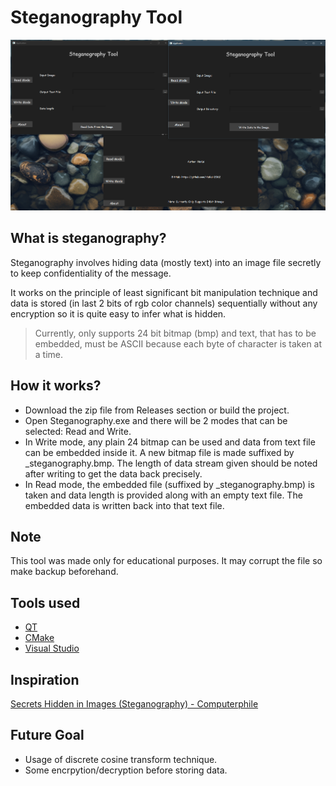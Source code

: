 # Steganography Tool
![I1](https://raw.githubusercontent.com/HaKai-2062/Steganography/main/resources/github/main.png)

## What is steganography?
Steganography involves hiding data (mostly text) into an image file secretly to keep confidentiality of the message.

It works on the principle of least significant bit manipulation technique and data is stored (in last 2 bits of rgb color channels) sequentially without any encryption so it is quite easy to infer what is hidden.

> Currently, only supports 24 bit bitmap (bmp) and text, that has to be embedded, must be ASCII because each byte of character is taken at a time.

## How it works?
- Download the zip file from Releases section or build the project.
- Open Steganography.exe and there will be 2 modes that can be selected: Read and Write.
- In Write mode, any plain 24 bitmap can be used and data from text file can be embedded inside it. A new bitmap file is made suffixed by _steganography.bmp. The length of data stream given should be noted after writing to get the data back precisely.
- In Read mode, the embedded file (suffixed by _steganography.bmp) is taken and data length is provided along with an empty text file. The embedded data is written back into that text file.

## Note
This tool was made only for educational purposes. It may corrupt the file so make backup beforehand.

## Tools used
- [QT](https://www.qt.io/)
- [CMake](https://cmake.org/)
- [Visual Studio](https://visualstudio.microsoft.com/)

## Inspiration
[Secrets Hidden in Images (Steganography) - Computerphile](https://www.youtube.com/watch?v=TWEXCYQKyDc)

## Future Goal
- Usage of discrete cosine transform technique.
- Some encrpytion/decryption before storing data.